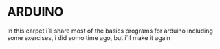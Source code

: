 # ARDUINO
In this carpet i´ll share most of the basics programs for arduino including some exercises, i did somo time ago, but i´ll make it again

